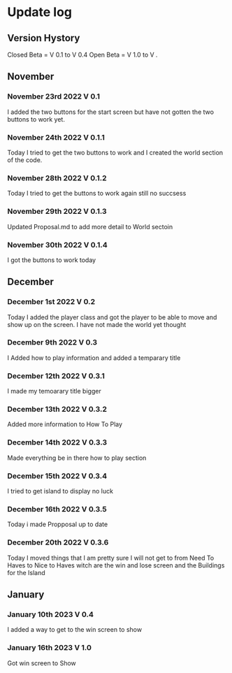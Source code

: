# Update log

## Version Hystory
Closed Beta = V 0.1 to V 0.4
Open Beta = V 1.0 to V _._

## November

### November 23rd 2022 V 0.1
I added the two buttons for the start screen but have not gotten the two buttons to work yet.

### November 24th 2022 V 0.1.1
Today I tried to get the two buttons to work and I created the world section of the code.

### November 28th 2022 V 0.1.2
Today I tried to get the buttons to work again still no succsess

### November 29th 2022 V 0.1.3
Updated Proposal.md to add more detail to World sectoin

### November 30th 2022 V 0.1.4
I got the buttons to work today

## December

### December 1st 2022 V 0.2
Today I added the player class and got the player to be able to move and show up on the screen. I have not made the world yet thought

### December 9th 2022 V 0.3
I Added how to play information and added a temparary title

### December 12th 2022 V 0.3.1
I made my temoarary title bigger

### December 13th 2022 V 0.3.2
Added more information to How To Play

### December 14th 2022 V 0.3.3
Made everything be in there how to play section

### December 15th 2022 V 0.3.4
I tried to get island to display no luck

### December 16th 2022 V 0.3.5
Today i made Propposal up to date

### December 20th 2022 V 0.3.6
Today I moved things that I am pretty sure I will not get to from Need To Haves to Nice to Haves witch are the win and lose screen and the Buildings for the Island

## January

### January 10th 2023 V 0.4
I added a way to get to the win screen to show

### January 16th 2023 V 1.0
Got win screen to Show